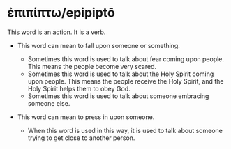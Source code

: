 # ἐπιπίπτω/epipiptō 
This word is an action. It is a verb.

* This word can mean to fall upon someone or something.
    * Sometimes this word is used to talk about fear coming upon people. This means the people become very scared.
    * Sometimes this word is used to talk about the Holy Spirit coming upon people. This means the people receive the Holy Spirit, and the Holy Spirit helps them to obey God.
    * Sometimes this word is used to talk about someone embracing someone else.

* This word can mean to press in upon someone.
    * When this word is used in this way, it is used to talk about someone trying to get close to another person.
